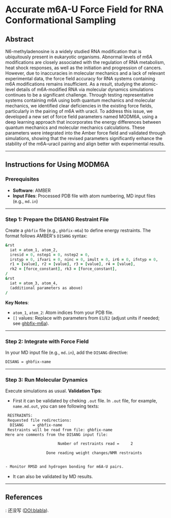 # Accurate m6A-U Force Field for RNA Conformational Sampling

## Abstract  
N6-methyladenosine is a widely studied RNA modification that is ubiquitously present in eukaryotic organisms. Abnormal levels of m6A modifications are closely associated with the regulation of RNA metabolism, heat shock responses, as well as the initiation and progression of cancers. However, due to inaccuracies in molecular mechanics and a lack of relevant experimental data, the force field accuracy for RNA systems containing m6A modifications remains insufficient. As a result, studying the atomic-level details of m6A-modified RNA via molecular dynamics simulations continues to be a significant challenge. Through testing representative systems containing m6A using both quantum mechanics and molecular mechanics, we identified clear deficiencies in the existing force fields, particularly in the pairing of m6A with uracil. To address this issue, we developed a new set of force field parameters named MODM6A, using a deep learning approach that incorporates the energy differences between quantum mechanics and molecular mechanics calculations. These parameters were integrated into the Amber force field and validated through simulations, showing that the revised parameters significantly enhance the stability of the m6A–uracil pairing and align better with experimental results.

---

## Instructions for Using MODM6A  

### Prerequisites  
- **Software**: AMBER 
- **Input Files**: Processed PDB file with atom numbering, MD input files (e.g., `md.in`)  

---

### Step 1: Prepare the DISANG Restraint File  
Create a `ghbfix` file (e.g., `ghbfix-m6a`) to define energy restraints. The format follows AMBER's `DISANG` syntax:  

```fortran
&rst  
  iat = atom_1, atom_2,  
  iresid = 0, nstep1 = 0, nstep2 = 0,  
  irstyp = 0, ifvari = 0, ninc = 0, imult = 0, ir6 = 0, ifntyp = 0,  
  r1 = [value], r2 = [value], r3 = [value], r4 = [value],  
  rk2 = [force_constant], rk3 = [force_constant],  
/  
&rst  
  iat = atom_3, atom_4,  
  (additional parameters as above)  
/  
```  
**Key Notes**:  
- `atom_1`, `atom_2`: Atom indices from your PDB file.  
- `[]` values: Replace with parameters from `E1`/`E2` (adjust units if needed; see [ghbfix-m6a](https://github.com/Barakhsaana/MODM6A/blob/main/ghbfix-m6a)).  

---

### Step 2: Integrate with Force Field  
In your MD input file (e.g., `md.in`), add the `DISANG` directive:  
```bash
DISANG = ghbfix-name 
```  

---

### Step 3: Run Molecular Dynamics  
Execute simulations as usual. 
**Validation Tips**:  
- First it can be validated by cheking `.out` file.
In `.out` file, for example, `name.md.out`, you can see following texts:
```bash
 RESTRAINTS:
 Requested file redirections:
  DISANG    = ghbfix-name
 Restraints will be read from file: ghbfix-name
Here are comments from the DISANG input file:

                       Number of restraints read =     2

                  Done reading weight changes/NMR restraints


- Monitor RMSD and hydrogen bonding for m6A-U pairs.  
```
- It can also be validated by MD results. 

---

## References  
: 还没写 ([DOI:blabla](https://doi.org/blabla)).  
